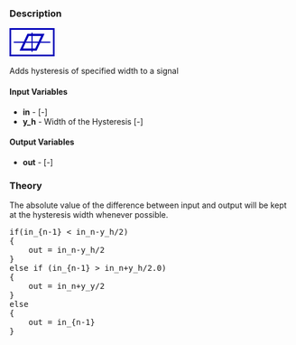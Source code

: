 ### Description
![SignalHysteresis picture](SignalHysteresis.svg)

Adds hysteresis of specified width to a signal

#### Input Variables
* **in** -  [-]
* **y_h** - Width of the Hysteresis [-]

#### Output Variables
* **out** -  [-]

### Theory
The absolute value of the difference between input and output will be kept at the hysteresis width whenever possible.

<pre>
if(in_{n-1} < in_n-y_h/2)
{
    out = in_n-y_h/2
}
else if (in_{n-1} > in_n+y_h/2.0)
{
    out = in_n+y_y/2
}
else
{
    out = in_{n-1}
}
</pre>

